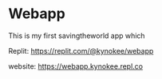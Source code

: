 # Webapp

This is my first savingtheworld app which

Replit: https://replit.com/@kynokee/webapp

website: https://webapp.kynokee.repl.co

